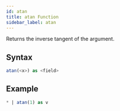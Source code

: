 ```yaml
---
id: atan
title: atan Function
sidebar_label: atan
---
```


Returns the inverse tangent of the argument.

## Syntax

```sql
atan(<x>) as <field>
```

## Example

```sql
* | atan(1) as v
```
